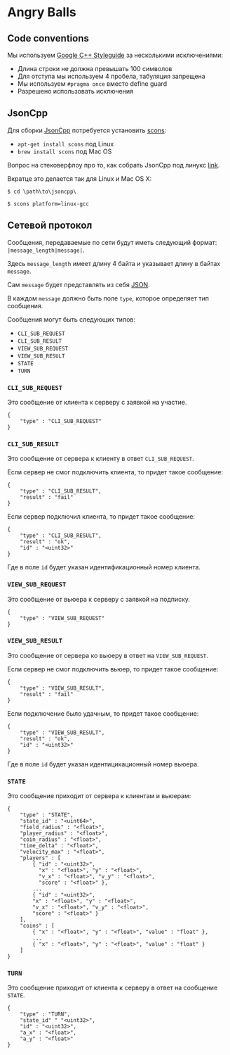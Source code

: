 # Angry Balls

## Code conventions
Мы используем [Google C++ Styleguide](http://google-styleguide.googlecode.com/svn/trunk/cppguide.xml
) за несколькими исключениями:

- Длина строки не должна превышать 100 символов 
- Для отступа мы используем 4 пробела, табуляция запрещена
- Мы используем `#pragma once` вместо define guard
- Разрешено использовать исключения

## JsonCpp
Для сборки [JsonCpp](http://jsoncpp.sourceforge.net/) потребуется установить [scons](http://www.scons.org/):

- `apt-get install scons` под Linux
- `brew install scons` под Mac OS

Вопрос на стековерфлоу про то, как собрать JsonCpp под линукс [link](http://stackoverflow.com/questions/4628922/building-jsoncpp-linux-an-instruction-for-us-mere-mortals).

Вкратце это делается так для Linux и Mac OS X:

`$ cd \path\to\jsoncpp\`

`$ scons platform=linux-gcc`

## Сетевой протокол

Сообщения, передаваемые по сети будут иметь следующий формат: `|message_length|message|`.

Здесь `message_length` имеет длину 4 байта и указывает длину в байтах `message`.

Сам `message` будет представлять из себя [JSON](http://www.json.org/).

В каждом `message` должно быть поле `type`, которое определяет тип сообщения.

Сообщения могут быть следующих типов:

* `CLI_SUB_REQUEST`
* `CLI_SUB_RESULT`
* `VIEW_SUB_REQUEST`
* `VIEW_SUB_RESULT`
* `STATE`
* `TURN`

### `CLI_SUB_REQUEST`

Это сообщение от клиента к серверу с заявкой на участие.

    {
        "type" : "CLI_SUB_REQUEST"
    }

### `CLI_SUB_RESULT`

Это сообщение от сервера к клиенту в ответ `CLI_SUB_REQUEST`.

Если сервер не смог подключить клиента, то придет такое сообщение:

    {
        "type" : "CLI_SUB_RESULT",
        "result" : "fail"
    }

Если сервер подключил клиента, то придет такое сообщение:

    {
        "type" : "CLI_SUB_RESULT",
        "result" : "ok",
        "id" : "<uint32>"
    }

Где в поле `id` будет указан идентификационный номер клиента.

### `VIEW_SUB_REQUEST`

Это сообщение от вьюера к серверу с заявкой на подписку.

    {
        "type" : "VIEW_SUB_REQUEST"
    }

### `VIEW_SUB_RESULT`

Это сообщение от сервера ко вьюеру в ответ на `VIEW_SUB_REQUEST`.

Если сервер не смог подключить вьюер, то придет такое сообщение:

    {
        "type" : "VIEW_SUB_RESULT",
        "result" : "fail"
    }

Если подключение было удачным, то придет такое сообщение:

    {
        "type" : "VIEW_SUB_RESULT",
        "result" : "ok",
        "id" : "<uint32>"
    }

Где в поле `id` будет указан идентицикационный номер вьюера.

### `STATE`

Это сообщение приходит от сервера к клиентам и вьюерам:

    {
        "type" : "STATE",
        "state_id" : "<uint64>",
        "field_radius" : "<float>",
        "player_radius" : "<float>",
        "coin_radius" : "<float>",
        "time_delta" : "<float>",
        "velocity_max" : "<float>",
        "players" : [
            { "id" : "<uint32>",
              "x" : "<float>", "y" : "<float>",
              "v_x" : "<float>", "v_y" : "<float>",
              "score" : "<float>" },
            ...
            { "id" : "<uint32>",
            "x" : "<float>", "y" : "<float>",
            "v_x" : "<float>", "v_y" : "<float>",
            "score" : "<float>" }
        ],
        "coins" : [
            { "x" : "<float>", "y" : "<float>", "value" : "float" },
            ...
            { "x" : "<float>", "y" : "<float>", "value" : "float" }
        ]
    }

### `TURN`

Это сообщение приходит от клиента к серверу в ответ на сообщение `STATE`.

    {
        "type" : "TURN",
        "state_id" " "<uint32>",
        "id" : "<uint32>",
        "a_x" : "<float>",
        "a_y" : "<float>"
    }

